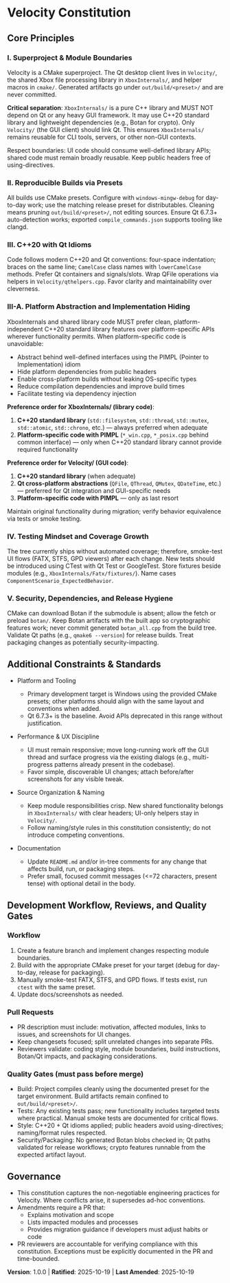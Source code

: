 # Velocity Constitution

## Core Principles

### I. Superproject & Module Boundaries
Velocity is a CMake superproject. The Qt desktop client lives in `Velocity/`, the shared Xbox file processing library in `XboxInternals/`, and helper macros in `cmake/`. Generated artifacts go under `out/build/<preset>/` and are never committed.

**Critical separation**: `XboxInternals/` is a pure C++ library and MUST NOT depend on Qt or any heavy GUI framework. It may use C++20 standard library and lightweight dependencies (e.g., Botan for crypto). Only `Velocity/` (the GUI client) should link Qt. This ensures `XboxInternals/` remains reusable for CLI tools, servers, or other non-GUI contexts.

Respect boundaries: UI code should consume well-defined library APIs; shared code must remain broadly reusable. Keep public headers free of using-directives.

### II. Reproducible Builds via Presets
All builds use CMake presets. Configure with `windows-mingw-debug` for day-to-day work; use the matching release preset for distributables. Cleaning means pruning `out/build/<preset>/`, not editing sources. Ensure Qt 6.7.3+ auto-detection works; exported `compile_commands.json` supports tooling like clangd.

### III. C++20 with Qt Idioms
Code follows modern C++20 and Qt conventions: four-space indentation; braces on the same line; `CamelCase` class names with `lowerCamelCase` methods. Prefer Qt containers and signals/slots. Wrap QFile operations via helpers in `Velocity/qthelpers.cpp`. Favor clarity and maintainability over cleverness.

### III-A. Platform Abstraction and Implementation Hiding
XboxInternals and shared library code MUST prefer clean, platform-independent C++20 standard library features over platform-specific APIs wherever functionality permits. When platform-specific code is unavoidable:
- Abstract behind well-defined interfaces using the PIMPL (Pointer to Implementation) idiom
- Hide platform dependencies from public headers
- Enable cross-platform builds without leaking OS-specific types
- Reduce compilation dependencies and improve build times
- Facilitate testing via dependency injection

**Preference order for XboxInternals/ (library code)**:
1. **C++20 standard library** (`std::filesystem`, `std::thread`, `std::mutex`, `std::atomic`, `std::chrono`, etc.) — always preferred when adequate
2. **Platform-specific code with PIMPL** (`*_win.cpp`, `*_posix.cpp` behind common interface) — only when C++20 standard library cannot provide required functionality

**Preference order for Velocity/ (GUI code)**:
1. **C++20 standard library** (when adequate)
2. **Qt cross-platform abstractions** (`QFile`, `QThread`, `QMutex`, `QDateTime`, etc.) — preferred for Qt integration and GUI-specific needs
3. **Platform-specific code with PIMPL** — only as last resort

Maintain original functionality during migration; verify behavior equivalence via tests or smoke testing.

### IV. Testing Mindset and Coverage Growth
The tree currently ships without automated coverage; therefore, smoke-test UI flows (FATX, STFS, GPD viewers) after each change. New tests should be introduced using CTest with Qt Test or GoogleTest. Store fixtures beside modules (e.g., `XboxInternals/Fatx/fixtures/`). Name cases `ComponentScenario_ExpectedBehavior`.

### V. Security, Dependencies, and Release Hygiene
CMake can download Botan if the submodule is absent; allow the fetch or preload `botan/`. Keep Botan artifacts with the built app so cryptographic features work; never commit generated `botan_all.cpp` from the build tree. Validate Qt paths (e.g., `qmake6 --version`) for release builds. Treat packaging changes as potentially security-impacting.

## Additional Constraints & Standards

- Platform and Tooling
	- Primary development target is Windows using the provided CMake presets; other platforms should align with the same layout and conventions when added.
	- Qt 6.7.3+ is the baseline. Avoid APIs deprecated in this range without justification.

- Performance & UX Discipline
	- UI must remain responsive; move long-running work off the GUI thread and surface progress via the existing dialogs (e.g., multi-progress patterns already present in the codebase).
	- Favor simple, discoverable UI changes; attach before/after screenshots for any visible tweak.

- Source Organization & Naming
	- Keep module responsibilities crisp. New shared functionality belongs in `XboxInternals/` with clear headers; UI-only helpers stay in `Velocity/`.
	- Follow naming/style rules in this constitution consistently; do not introduce competing conventions.

- Documentation
	- Update `README.md` and/or in-tree comments for any change that affects build, run, or packaging steps.
	- Prefer small, focused commit messages (<=72 characters, present tense) with optional detail in the body.

## Development Workflow, Reviews, and Quality Gates

### Workflow
1. Create a feature branch and implement changes respecting module boundaries.
2. Build with the appropriate CMake preset for your target (debug for day-to-day, release for packaging).
3. Manually smoke-test FATX, STFS, and GPD flows. If tests exist, run `ctest` with the same preset.
4. Update docs/screenshots as needed.

### Pull Requests
- PR description must include: motivation, affected modules, links to issues, and screenshots for UI changes.
- Keep changesets focused; split unrelated changes into separate PRs.
- Reviewers validate: coding style, module boundaries, build instructions, Botan/Qt impacts, and packaging considerations.

### Quality Gates (must pass before merge)
- Build: Project compiles cleanly using the documented preset for the target environment. Build artifacts remain confined to `out/build/<preset>/`.
- Tests: Any existing tests pass; new functionality includes targeted tests where practical. Manual smoke tests are documented for critical flows.
- Style: C++20 + Qt idioms applied; public headers avoid using-directives; naming/format rules respected.
- Security/Packaging: No generated Botan blobs checked in; Qt paths validated for release workflows; crypto features runnable from the expected artifact layout.

## Governance

- This constitution captures the non-negotiable engineering practices for Velocity. Where conflicts arise, it supersedes ad-hoc conventions.
- Amendments require a PR that:
	- Explains motivation and scope
	- Lists impacted modules and processes
	- Provides migration guidance if developers must adjust habits or code
- PR reviewers are accountable for verifying compliance with this constitution. Exceptions must be explicitly documented in the PR and time-bounded.

**Version**: 1.0.0 | **Ratified**: 2025-10-19 | **Last Amended**: 2025-10-19
